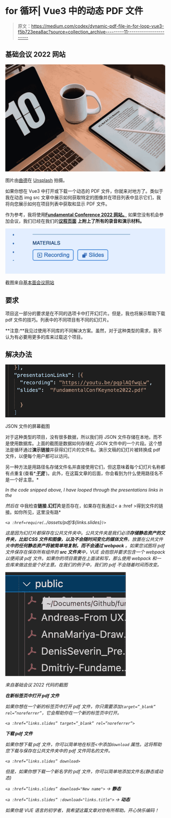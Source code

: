 # for 循环| Vue3 中的动态 PDF 文件

> 原文：<https://medium.com/codex/dynamic-pdf-file-in-for-loop-vue3-f5b723eea8ac?source=collection_archive---------11----------------------->

## 基础会议 2022 网站

![](img/abb24541b89e682dd126fb60e8098782.png)

图片由[曲德](https://unsplash.com/@curvd)在 [Unsplash](https://unsplash.com) 拍摄。

如果你想在 Vue3 中打开或下载一个动态的 PDF 文件，你就来对地方了。类似于我在动态 img src 文章中展示如何获取特定的图像并在项目列表中显示它们，我将向您展示如何在项目列表中获取和显示 PDF 文件。

作为参考，我将使用[**Fundamental Conference 2022 网站。**](https://fundamentalconf.com/#/agenda) 如果您没有机会参加会议，我们已经在我们的[**议程页面**](https://fundamentalconf.com/#/agenda) **上附上了所有的录音和演示材料。**

![](img/c230716a5ed98171b78fd5d311ffa099.png)

截图来自[基本面会议网站](https://fundamentalconf.com/#/agenda)

## 要求

项目这一部分的要求是在不同的选项卡中打开幻灯片。但是，我也将展示帮助下载 pdf 文件的技巧。列表中的不同项目有不同的幻灯片。

**注意:**我见过使用不同库的不同解决方案。虽然，对于这种类型的需求，我不认为有必要用更多的库来过载这个项目。

## 解决办法

![](img/b4cb9492b67747676861c062efc1a514.png)

JSON 文件的屏幕截图

对于这种类型的项目，没有很多数据，所以我们将 JSON 文件存储在本地，而不是使用数据库。上面的截图是数据如何存储在 JSON 文件中的一个片段。这个想法是循环通过**演示链接**并获得幻灯片的文件名。演示文稿的幻灯片被转换成 pdf 文件，以便每个用户都可以访问。

另一种方法是用路径名存储文件名并直接使用它们，但这意味着每个幻灯片名称都有点重复(查看*[***干货***](/technology-hits/dry-dont-repeat-yourself-c1a8086530be) )。此外，在这篇文章的后面，你会看到为什么使用路径名不是一个好主意。*

*In the code snipped above, I have looped through the presentations links in the*

*然后在*   中我检查**链接.幻灯片**是否存在，如果存在我通过< a :href >得到文件的链接。如你所见，这里没有路*

*`<a :href=require(`../assets/pdf/${links.slides}`)>`*

*这是因为幻灯片都保存在公共文件夹中。公共文件夹是我们必须**存储静态资产的文件夹，比如 CSS 文件和图像，以及不会随时间变化的媒体文件**。放置在公共文件夹**中的任何静态资产将被简单地复制，而不会通过 webpack** 。如果您试图将 pdf 文件保存在保存所有组件的 **src 文件夹**中，VUE 会抱怨并要求包含一个 webpack 以便阅读 pdf 文件。如果你的项目需要在上面读和写，那么使用 webpack 和一些库来做这些是个好主意。在我们的例子中，我们的 pdf 不会随着时间而改变。*

*![](img/788c13f73148356bbc47f44a3f34e762.png)*

*来自基础会议 2022 代码的截图*

***在新标签页中打开 pdf 文件***

*如果你想在一个新的标签页中打开 pdf 文件，你只需要添加`target=”_blank” rel=”noreferrer”`，它会帮助你在一个新的标签页中打开。*

*`<a :href=”links.slides” target=”_blank” rel=”noreferrer”>`*

***下载 pdf 文件***

*如果你想下载 pdf 文件，你可以简单地在标签<中添加`download` 属性。这将帮助您下载与保存在公共文件夹中的 pdf 文件同名的文件。*

*`<a :href=”links.slides” download>`*

*但是，如果你想下载一个新名字的 pdf 文件，你可以简单地添加文件名(静态或动态)*

*`<a :href=”links.slides” download="New name">` → ***静态****

*`<a :href=”links.slides” :download="links.title">` → ***动态****

*如果你是 VUE 语言的初学者，我希望这篇文章对你有所帮助。开心快乐编码！*